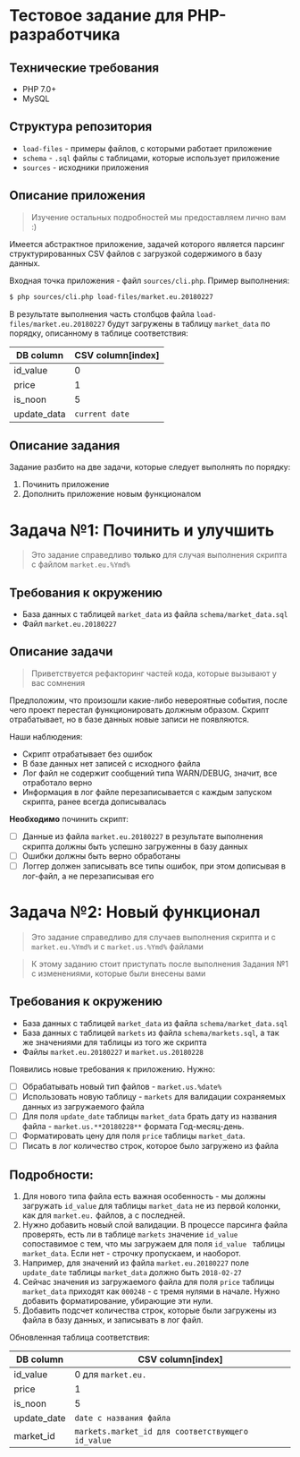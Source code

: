 # Тестовое задание для PHP-разработчика

## Технические требования
 - PHP 7.0+
 - MySQL
 
## Структура репозитория
 - `load-files` - примеры файлов, с которыми работает приложение
 - `schema` - `.sql` файлы с таблицами, которые использует приложение
 - `sources` - исходники приложения

## Описание приложения
> Изучение остальных подробностей мы предоставляем лично вам :)

Имеется абстрактное приложение, задачей которого является парсинг структурированных CSV файлов 
с загрузкой содержимого
в базу данных. 

Входная точка приложения - файл `sources/cli.php`.
Пример выполнения:

```bash
$ php sources/cli.php load-files/market.eu.20180227
```

В результате выполнения часть столбцов файла `load-files/market.eu.20180227` будут загружены в таблицу `market_data`
по порядку, описанному в таблице соответствия:

DB column | CSV column[index]
------------ | -------------
id_value | 0
price | 1
is_noon | 5
update_data | `current date`


## Описание задания
Задание разбито на две задачи, которые следует выполнять по порядку:
1. Починить приложение
2. Дополнить приложение новым функционалом


# Задача №1: Починить и улучшить
> Это задание справедливо **только** для случая выполнения скрипта с файлом `market.eu.%Ymd%`

## Требования к окружению
 - База данных с таблицей `market_data` из файла `schema/market_data.sql`
 - Файл `market.eu.20180227`

## Описание задачи
>Приветствуется рефакторинг частей кода, которые вызывают у вас сомнения

Предположим, что произошли какие-либо невероятные события, после чего проект перестал функционировать
должным образом.  Скрипт отрабатывает, но в базе данных 
новые записи не появляются.

Наши наблюдения:
 - Скрипт отрабатывает без ошибок
 - В базе данных нет записей с исходного файла
 - Лог файл не содержит сообщений типа WARN/DEBUG, значит, все отработало верно
 - Информация в лог файле перезаписывается с каждым запуском скрипта, ранее всегда дописывалась
 
 
**Необходимо** починить скрипт:
 
 - [ ] Данные из файла `market.eu.20180227` в результате выполнения скрипта должны быть успешно загруженны в базу данных
 - [ ] Ошибки должны быть верно обработаны
 - [ ] Логгер должен записывать все типы ошибок, при этом дописывая в лог-файл, а не перезаписывая его

# Задача №2: Новый функционал
>Это задание справедливо для случаев выполнения скрипта и с `market.eu.%Ymd%` и с `market.us.%Ymd%` файлами

>К этому заданию стоит приступать после выполнения Задания №1 с изменениями, которые были внесены вами

## Требования к окружению
 - База данных с таблицей `market_data` из файла `schema/market_data.sql`
 - База данных с таблицей `markets` из файла `schema/markets.sql`, а так же значениями для таблицы из того же скрипта
 - Файлы `market.eu.20180227` и `market.us.20180228`

Появились новые требования к приложению. Нужно:
 - [ ] Обрабатывать новый тип файлов - `market.us.%date%`
 - [ ] Использовать новую таблицу - `markets` для валидации сохраняемых данных из загружаемого файла
 - [ ] Для поля `update_date` таблицы  `market_data` брать дату из названия файла - `market.us.**20180228**`
 формата Год-месяц-день.
 - [ ] Форматировать цену для поля `price` таблицы `market_data`. 
 - [ ] Писать в лог количество строк, которое было загружено из файла
 
## Подробности:

1. Для нового типа файла есть важная особенность - мы должны загружать `id_value` для таблицы `market_data` 
не из первой колонки, как для `market.eu.` файлов, а с последней.
2. Нужно добавить новый слой валидации. В процессе парсинга файла проверять, есть ли в таблице `markets` 
значение `id_value` сопоставимое с тем, что 
мы загружаем для поля `id_value ` таблицы `market_data`. Если нет - строчку пропускаем, и наоборот.
3. Например, для значений из файла `market.eu.20180227` поле `update_date` таблицы `market_data` должно быть `2018-02-27`
4. Сейчас значения из загружаемого файла для поля `price` таблицы `market_data` приходят как `000248` - с тремя нулями в начале.
Нужно добавить форматирование, убирающие эти нули.
5. Добавить подсчет количества строк, которые были загружены из файла в базу данных, и записывать в лог файл.

Обновленная таблица соответствия:

 DB column | CSV column[index]
 ------------ | -------------
 id_value | 0 для `market.eu.` || 6 для  `market.us.`
 price | 1
 is_noon | 5
 update_date | `date с названия файла`
 market_id | `markets.market_id для соответствующего id_value`
 

